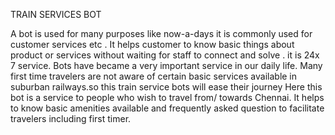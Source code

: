 TRAIN SERVICES BOT 


A bot is used for many purposes like now-a-days it is commonly used for customer services etc . It helps customer to know basic things about product or services without waiting for staff to connect and solve . it is 24x 7 service. Bots have became a very important service in our daily life. 
Many first time travelers are not aware of certain basic services available in suburban railways.so this train service bots will ease their journey 
Here this bot is a service to people who wish to travel from/ towards Chennai. It helps to know basic amenities available and frequently asked question to facilitate travelers including first timer.
